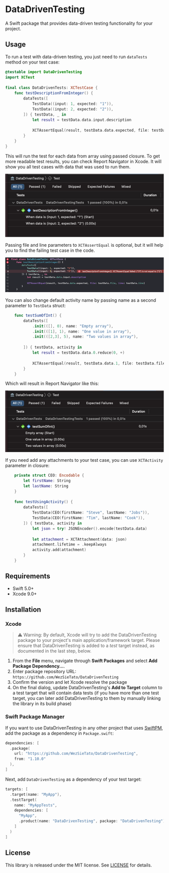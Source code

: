 # DataDrivenTesting

A Swift package that provides data-driven testing functionality for your project.

## Usage

To run a test with data-driven testing, you just need to run `dataTests` method on your test case:

```swift
@testable import DataDrivenTesting
import XCTest

final class DataDrivenTests: XCTestCase {
    func testDescriptionFromInteger() {
        dataTests([
            TestData((input: 1, expected: "1")),
            TestData((input: 2, expected: "2")),
        ]) { testData, _ in
            let result = testData.data.input.description

            XCTAssertEqual(result, testData.data.expected, file: testData.file, line: testData.line)
        }
    }
}
```

This will run the test for each data from array using passed closure. To get more readable test results, you can check Report Navigator in Xcode. It will show you all test cases with data that was used to run them.

![Report Navigator with default activity name](images/report_navigator_default.png)

Passing file and line parameters to `XCTAssertEqual` is optional, but it will help you to find the failing test case in the code.

![Failing test](images/failing_test.png)

You can also change default activity name by passing name as a second parameter to `TestData` struct:

```swift
    func testSumOfInt() {
        dataTests([
            .init(([], 0), name: "Empty array"),
            .init(([1], 1), name: "One value in array"),
            .init(([2,3], 5), name: "Two values in array"),

        ]) { testData, activity in
            let result = testData.data.0.reduce(0, +)

            XCTAssertEqual(result, testData.data.1, file: testData.file, line: testData.line)
        }
    }
```

Which will result in Report Navigator like this:

![Report Navigator with custom activity name](images/report_navigator_custom.png)

If you need add any attachments to your test case, you can use `XCTActivity` parameter in closure:

```swift
    private struct CEO: Encodable {
        let firstName: String
        let lastName: String
    }

    func testUsingActivity() {
        dataTests([
            TestData(CEO(firstName: "Steve", lastName: "Jobs")),
            TestData(CEO(firstName: "Tim", lastName: "Cook")),
        ]) { testData, activity in
            let json = try! JSONEncoder().encode(testData.data)

            let attachment = XCTAttachment(data: json)
            attachment.lifetime = .keepAlways
            activity.add(attachment)
        }
    }
```
## Requirements

* Swift 5.0+
* Xcode 9.0+

## Installation

### Xcode

> ⚠️ Warning: By default, Xcode will try to add the DataDrivenTesting package to your project's main application/framework target. Please ensure that DataDrivenTesting is added to a _test_ target instead, as documented in the last step, below.

 1. From the **File** menu, navigate through **Swift Packages** and select **Add Package Dependency…**.
 2. Enter package repository URL: `https://github.com/WezSieTato/DataDrivenTesting`
 3. Confirm the version and let Xcode resolve the package
 4. On the final dialog, update DataDrivenTesting's **Add to Target** column to a test target that will contain data tests (if you have more than one test target, you can later add DataDrivenTesting to them by manually linking the library in its build phase)

### Swift Package Manager

If you want to use DataDrivenTesting in any other project that uses [SwiftPM](https://swift.org/package-manager/), add the package as a dependency in `Package.swift`:

```swift
dependencies: [
  .package(
    url: "https://github.com/WezSieTato/DataDrivenTesting",
    from: "1.10.0"
  ),
]
```

Next, add `DataDrivenTesting` as a dependency of your test target:

```swift
targets: [
  .target(name: "MyApp"),
  .testTarget(
    name: "MyAppTests",
    dependencies: [
      "MyApp",
      .product(name: "DataDrivenTesting", package: "DataDrivenTesting"),
    ]
  )
]
```

## License

This library is released under the MIT license. See [LICENSE](LICENSE) for details.
